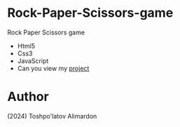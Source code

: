 # Rock-Paper-Scissors-game
Rock Paper Scissors game

- Html5
- Css3 
- JavaScript
- Can you view my [project](https://webdunyosi.github.io/baxojs/)

# Author 
(2024) Toshpo'latov Alimardon
